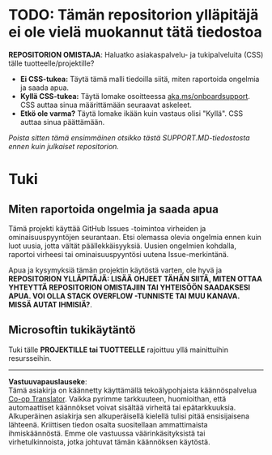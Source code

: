 <!--
CO_OP_TRANSLATOR_METADATA:
{
  "original_hash": "b7244261ee19497082edf33bcce64717",
  "translation_date": "2025-09-09T21:07:24+00:00",
  "source_file": "SUPPORT.md",
  "language_code": "fi"
}
-->
# TODO: Tämän repositorion ylläpitäjä ei ole vielä muokannut tätä tiedostoa

**REPOSITORION OMISTAJA**: Haluatko asiakaspalvelu- ja tukipalveluita (CSS) tälle tuotteelle/projektille?

- **Ei CSS-tukea:** Täytä tämä malli tiedoilla siitä, miten raportoida ongelmia ja saada apua.
- **Kyllä CSS-tukea:** Täytä lomake osoitteessa [aka.ms/onboardsupport](https://aka.ms/onboardsupport). CSS auttaa sinua määrittämään seuraavat askeleet.
- **Etkö ole varma?** Täytä lomake ikään kuin vastaus olisi "Kyllä". CSS auttaa sinua päättämään.

*Poista sitten tämä ensimmäinen otsikko tästä SUPPORT.MD-tiedostosta ennen kuin julkaiset repositorion.*

# Tuki

## Miten raportoida ongelmia ja saada apua  

Tämä projekti käyttää GitHub Issues -toimintoa virheiden ja ominaisuuspyyntöjen seurantaan. Etsi olemassa olevia 
ongelmia ennen kuin luot uusia, jotta vältät päällekkäisyyksiä. Uusien ongelmien kohdalla, raportoi virheesi tai 
ominaisuuspyyntösi uutena Issue-merkintänä.

Apua ja kysymyksiä tämän projektin käytöstä varten, ole hyvä ja **REPOSITORION YLLÄPITÄJÄ: LISÄÄ OHJEET TÄHÄN 
SIITÄ, MITEN OTTAA YHTEYTTÄ REPOSITORION OMISTAJIIN TAI YHTEISÖÖN SAADAKSESI APUA. VOI OLLA STACK OVERFLOW -TUNNISTE TAI MUU 
KANAVA. MISSÄ AUTAT IHMISIÄ?**.

## Microsoftin tukikäytäntö  

Tuki tälle **PROJEKTILLE tai TUOTTEELLE** rajoittuu yllä mainittuihin resursseihin.

---

**Vastuuvapauslauseke**:  
Tämä asiakirja on käännetty käyttämällä tekoälypohjaista käännöspalvelua [Co-op Translator](https://github.com/Azure/co-op-translator). Vaikka pyrimme tarkkuuteen, huomioithan, että automaattiset käännökset voivat sisältää virheitä tai epätarkkuuksia. Alkuperäinen asiakirja sen alkuperäisellä kielellä tulisi pitää ensisijaisena lähteenä. Kriittisen tiedon osalta suositellaan ammattimaista ihmiskäännöstä. Emme ole vastuussa väärinkäsityksistä tai virhetulkinnoista, jotka johtuvat tämän käännöksen käytöstä.